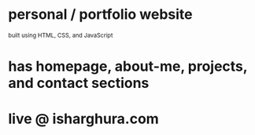 # personal / portfolio website
<sub>built using HTML, CSS, and JavaScript
# has homepage, about-me, projects, and contact sections
# live @ isharghura.com </sub>